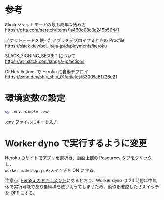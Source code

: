 # 参考

Slack ソケットモードの最も簡単な始め方  
https://qiita.com/seratch/items/1a460c08c3e245b56441

ソケットモードを使ったアプリをデプロイするときの Procfile  
https://slack.dev/bolt-js/ja-jp/deployments/heroku

SLACK_SIGNING_SECRET について  
https://api.slack.com/lang/ja-jp/actions

GitHub Actions で Heroku に自動デプロイ  
https://zenn.dev/shin_shin_01/articles/53009a81728e21

# 環境変数の設定
```bash
cp .env.example .env
```
.env ファイルにキーを入力

# Worker dyno で実行するように変更
Heroku のサイトでアプリを選択後、画面上部の Resources タブをクリックし、  
```worker node app.js``` のスイッチを ON にする。

注意点: [Heroku のドキュメント](https://devcenter.heroku.com/ja/articles/free-dyno-hours#dyno-sleeping)にあるとおり、Worker dyno は 24 時間年中無休で実行可能であり無料枠を使い切ってしまうため、動作を確認したらスイッチを OFF にする。

